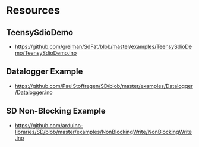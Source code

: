 # Resources

## TeensySdioDemo

- https://github.com/greiman/SdFat/blob/master/examples/TeensySdioDemo/TeensySdioDemo.ino

## Datalogger Example

- https://github.com/PaulStoffregen/SD/blob/master/examples/Datalogger/Datalogger.ino

## SD Non-Blocking Example

- https://github.com/arduino-libraries/SD/blob/master/examples/NonBlockingWrite/NonBlockingWrite.ino
